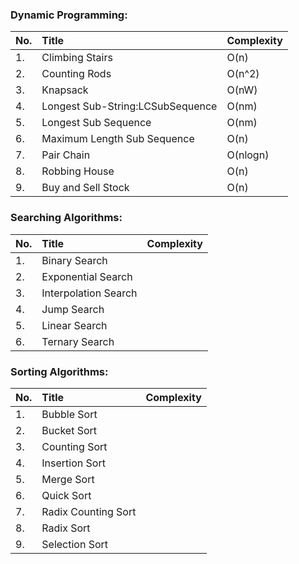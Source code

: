 ### Dynamic Programming:

|No.|Title|Complexity|
|:---|:---|:---|
|1.|Climbing Stairs|O(n)|
|2.|Counting Rods|O(n^2)|
|3.|Knapsack|O(nW)|
|4.|Longest Sub-String:LCSubSequence|O(nm)|
|5.|Longest Sub Sequence|O(nm)|
|6.|Maximum Length Sub Sequence|O(n)|
|7.|Pair Chain|O(nlogn)|
|8.|Robbing House|O(n)|
|9.|Buy and Sell Stock|O(n)|

### Searching Algorithms:

|No.|Title|Complexity|
|:---|:---|:---|
|1.|Binary Search||
|2.|Exponential Search||
|3.|Interpolation Search||
|4.|Jump Search||
|5.|Linear Search||
|6.|Ternary Search||

### Sorting Algorithms:

|No.|Title|Complexity|
|:---|:---|:---|
|1.|Bubble Sort||
|2.|Bucket Sort||
|3.|Counting Sort||
|4.|Insertion Sort| |
|5.|Merge Sort||
|6.|Quick Sort||
|7.|Radix Counting Sort||
|8.|Radix Sort||
|9.|Selection Sort||